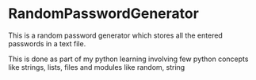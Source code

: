 # RandomPasswordGenerator

This is a random password generator which stores all the entered passwords in a text file.

This is done as part of my python learning involving few python concepts like strings, lists, files and modules like random, string
